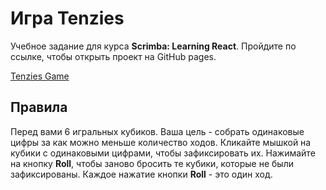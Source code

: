 # Игра Tenzies

Учебное задание для курса **Scrimba: Learning React**. Пройдите по ссылке, чтобы открыть проект на GitHub pages.

[Tenzies Game](https://yanzhura.github.io/tenzies-game)

## Правила

Перед вами 6 игральных кубиков. Ваша цель - собрать одинаковые цифры за как можно меньше количество ходов. Кликайте мышкой на кубики с одинаковыми цифрами, чтобы зафиксировать их. Нажимайте на кнопку **Roll**, чтобы заново бросить те кубики, которые не были зафиксированы. Каждое нажатие кнопки **Roll** - это один ход.

